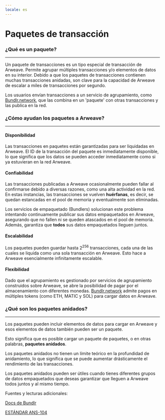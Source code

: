 ```yaml
---
locale: es
---
```


# Paquetes de transacción

### ¿Qué es un paquete?

---

Un paquete de transacciones es un tipo especial de transacción de Arweave. Permite agrupar múltiples transacciones y/o elementos de datos en su interior. Debido a que los paquetes de transacciones contienen muchas transacciones anidadas, son clave para la capacidad de Arweave de escalar a miles de transacciones por segundo.

Los usuarios envían transacciones a un servicio de agrupamiento, como [Bundlr.network](https://bundlr.network), que las combina en un 'paquete' con otras transacciones y las publica en la red.

### ¿Cómo ayudan los paquetes a Arweave?

---

#### Disponibilidad

Las transacciones en paquetes están garantizadas para ser liquidadas en Arweave.
El ID de la transacción del paquete es inmediatamente disponible, lo que significa que los datos se pueden acceder inmediatamente como si ya estuvieran en la red Arweave.

#### Confiabilidad

Las transacciones publicadas a Arweave ocasionalmente pueden fallar al confirmarse debido a diversas razones, como una alta actividad en la red. En estas instancias, las transacciones se vuelven **huérfanas**, es decir, se quedan estancadas en el pool de memoria y eventualmente son eliminadas.

Los servicios de empaquetado (Bundlers) solucionan este problema intentando continuamente publicar sus datos empaquetados en Arweave, asegurando que no fallen ni se queden atascados en el pool de memoria. Además, garantiza que **todos** sus datos empaquetados lleguen juntos.

#### Escalabilidad

Los paquetes pueden guardar hasta 2<sup>256</sup> transacciones, cada una de las cuales se liquida como una sola transacción en Arweave. Esto hace a Arweave esencialmente infinitamente escalable.

#### Flexibilidad

Dado que el agrupamiento es gestionado por servicios de agrupamiento construidos sobre Arweave, se abre la posibilidad de pagar por el almacenamiento con diferentes monedas. [Bundlr.network](https://bundlr.network) admite pagos en múltiples tokens (como ETH, MATIC y SOL) para cargar datos en Arweave.

### ¿Qué son los paquetes anidados?

---

Los paquetes pueden incluir elementos de datos para cargar en Arweave y esos elementos de datos también pueden ser un paquete.

Esto significa que es posible cargar un paquete de paquetes, o en otras palabras, **paquetes anidados**.

Los paquetes anidados no tienen un límite teórico en la profundidad de anidamiento, lo que significa que se puede aumentar drásticamente el rendimiento de las transacciones.

Los paquetes anidados pueden ser útiles cuando tienes diferentes grupos de datos empaquetados que deseas garantizar que lleguen a Arweave todos juntos y al mismo tiempo.

Fuentes y lecturas adicionales:

[Docs de Bundlr](https://docs.bundlr.network)

[ESTÁNDAR ANS-104](https://github.com/ArweaveTeam/arweave-standards/blob/master/ans/ANS-104.md)
